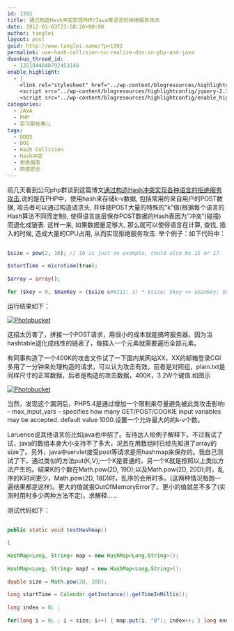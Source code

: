 ```yaml
---
id: 1392
title: 通过构造Hash冲突实现PHP/Java等语言的拒绝服务攻击
date: 2012-01-03T23:58:26+00:00
author: tanglei
layout: post
guid: http://www.tanglei.name/?p=1392
permalink: use-hash-collision-to-realize-dos-in-php-and-java
duoshuo_thread_id:
  - 1351844048792453140
enable_highlight:
  - |
    <link rel="stylesheet" href="../wp-content/blogresources/highlightconfig/highlight.default.min.css">
    <script src="../wp-content/blogresources/highlightconfig/jquery-2.1.4.min.js"></script>
    <script src="../wp-content/blogresources/highlightconfig/enable_highlight.js"></script>
categories:
  - JAVA
  - PHP
  - 实习那些事儿
tags:
  - DDOS
  - DOS
  - Hash Collision
  - Hash冲突
  - 拒绝服务
  - 网络安全
---
```

前几天看到公司php群谈到这篇博文[通过构造Hash冲突实现各种语言的拒绝服务攻击](http://www.laruence.com/2011/12/29/2412.html),说的是在PHP中，使用hash来存储k-v数据, 包括常用的来自用户的POST数据, 攻击者可以通过构造请求头, 并伴随POST大量的特殊的”k”值(根据每个语言的Hash算法不同而定制), 使得语言底层保存POST数据的Hash表因为”冲突”(碰撞)而退化成链表. 这样一来, 如果数据量足够大, 那么就可以使得语言在计算, 查找, 插入的时候, 造成大量的CPU占用, 从而实现拒绝服务攻击. 举个例子：如下代码中：
  
```php
  
$size = pow(2, 16); // 16 is just an example, could also be 15 or 17
  
$startTime = microtime(true);
  
$array = array();
  
for ($key = 0, $maxKey = ($size &#8211; 1) * $size; $key <= $maxKey; $key += $size) { $array[$key] = 0; } $endTime = microtime(true); echo 'Inserting ', $size, ' evil elements took ', $endTime - $startTime, ' seconds', "\n"; $startTime = microtime(true); $array = array(); for ($key = 0, $maxKey = $size - 1; $key <= $maxKey; ++$key) { $array[$key] = 0; } $endTime = microtime(true); echo 'Inserting ', $size, ' good elements took ', $endTime - $startTime, ' seconds', "\n"; //http://www.laruence.com/2011/12/30/2435.html 
```
  
运行结果如下：
  
<a href="http://s1123.photobucket.com/albums/l549/tl3shi/?action=view&current=php_hash_collision.jpg" target="_blank"><img src="http://i1123.photobucket.com/albums/l549/tl3shi/php_hash_collision.jpg" border="0" alt="Photobucket" /></a>
  

  
这招太厉害了，拼接一个POST请求，用很小的成本就能搞垮服务器。因为当hashtable退化成线性的链表了，每插入一个元素就需要遍历全部元素。
  
有同事构造了一个400K的攻击文件试了一下国内某网站XX，XX的邮箱登录CGI多用了一分钟来处理构造的请求，可以认为攻击有效。前者是对照组，plain.txt是同样尺寸的正常数据，后者是构造的攻击数据，400K，3.2W个键值.如图示
  
<a href="http://s1123.photobucket.com/albums/l549/tl3shi/?action=view&current=php-ddos-hash-collision1.jpg" target="_blank"><img src="http://i1123.photobucket.com/albums/l549/tl3shi/php-ddos-hash-collision1.jpg" border="0" alt="Photobucket" /></a>

当然，发现这个漏洞后，PHP5.4是通过增加一个限制来尽量避免被此类攻击影响: &#8211; max\_input\_vars &#8211; specifies how many GET/POST/COOKIE input variables may be accepted. default value 1000.设置一个允许最大的的k-v个数。

Laruence说其他语言的比如java也中招了。有待达人给例子解释下。不过我试了试，java的数组本身大小支持不了多大，况且在用数组时已经先知道了array的size了。另外，java中servlet接受post等请求是用hashmap来保存的。我自己测试了下，通过类似的方法put(K,V);一个K是普通的，另一个K就是按照以上类似方法产生的。结果K的个数在Math.pow(2D, 19D);以及Math.pow(2D, 20D);时，乱序的K时间更少，Math.pow(2D, 18D)时，乱序的会用时多。(这两种情况每跑一遍结果都是这样)。更大的值就报OutOfMemoryError了。更小的值就差不多了(实测时用时多少两种方法不定)。求解释……
  
测试代码如下：

```java
  
public static void testHashmap()
  
{
	  
HashMap<Long, String> map = new HashMap<Long,String>();
	  
HashMap<Long, String> map2 = new HashMap<Long,String>();
	  
double size = Math.pow(2D, 20D);
	  
long startTime = Calendar.getInstance().getTimeInMillis();
	  
long index = 0L ;
	  
for(long i = 0L ; i < size; i++) { map.put(i, "0"); index++; } long endTime = Calendar.getInstance().getTimeInMillis(); System.out.println(index + " values, test 1 : " + (endTime-startTime)); System.out.println("\---\---\---\---\---\---\---\---\---\---\---\---\----"); startTime = Calendar.getInstance().getTimeInMillis(); index = 0L ; for(Long i = 0L ; i < (size-1)*size; i+=size) { map2.put(i, "0"); index++; } endTime = Calendar.getInstance().getTimeInMillis(); System.out.println(index + " values ,test 2 : " + (endTime-startTime)); } 
```
